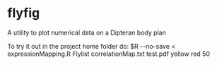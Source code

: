 flyfig
======

A utility to plot numerical data on a Dipteran body plan 

To try it out in the project home folder do:
  $R --no-save <  expressionMapping.R Flylist correlationMap.txt test.pdf yellow red 50
